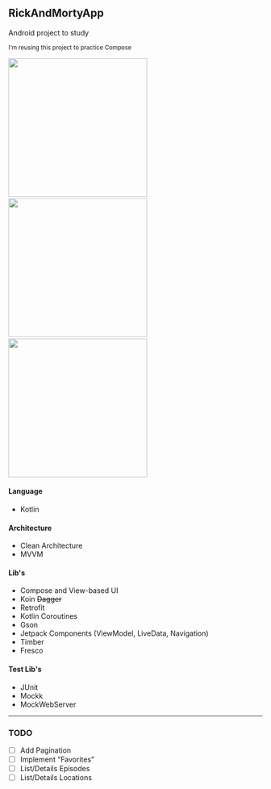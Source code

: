 ## RickAndMortyApp

Android project to study

<small> I'm reusing this project to practice Compose </small>

  <img src="https://raw.githubusercontent.com/vitorOta/RickAndMortyApp/master/screenshot1.png" width="275"> &nbsp;&nbsp;&nbsp; <img src="https://raw.githubusercontent.com/vitorOta/RickAndMortyApp/master/screenshot2.png" width="275"> &nbsp;&nbsp;&nbsp; <img src="https://raw.githubusercontent.com/vitorOta/RickAndMortyApp/master/screenshot3.png" width="275">

#### Language
 - Kotlin
 
#### Architecture
- Clean Architecture
- MVVM

#### Lib's
- Compose and View-based UI
- Koin ~~Dagger~~
- Retrofit
- Kotlin Coroutines
- Gson
- Jetpack Components (ViewModel, LiveData, Navigation)
- Timber
- Fresco

#### Test Lib's
- JUnit
- Mockk
- MockWebServer


<hr/>

### TODO
- [ ] Add Pagination
- [ ] Implement "Favorites"
- [ ] List/Details Episodes
- [ ] List/Details Locations

